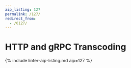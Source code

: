 ```yaml
---
aip_listing: 127
permalink: /127/
redirect_from:
  - /0127/
---
```


# HTTP and gRPC Transcoding

{% include linter-aip-listing.md aip=127 %}
